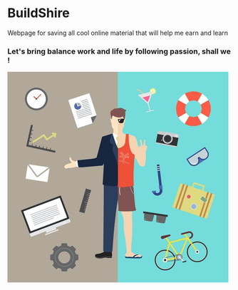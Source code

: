 # BuildShire

Webpage for saving all cool online material that will help me 
earn and learn

### Let's bring balance work and life by following passion, shall we !


![follow-passion-thumbnail](work-life.jpg)